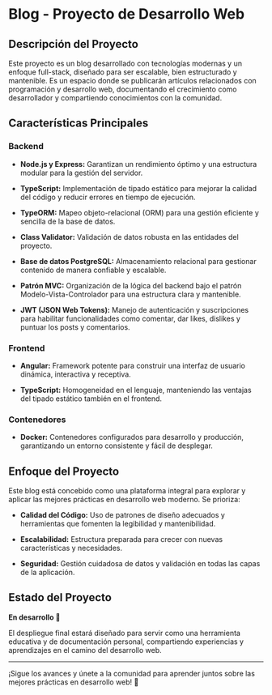 
# Blog - Proyecto de Desarrollo Web

## Descripción del Proyecto

Este proyecto es un blog desarrollado con tecnologías modernas y un enfoque full-stack, diseñado para ser escalable, bien estructurado y mantenible. Es un espacio donde se publicarán artículos relacionados con programación y desarrollo web, documentando el crecimiento como desarrollador y compartiendo conocimientos con la comunidad.

## Características Principales

### Backend

- **Node.js y Express:** Garantizan un rendimiento óptimo y una estructura modular para la gestión del servidor.
    
- **TypeScript:** Implementación de tipado estático para mejorar la calidad del código y reducir errores en tiempo de ejecución.
    
- **TypeORM:** Mapeo objeto-relacional (ORM) para una gestión eficiente y sencilla de la base de datos.
    
- **Class Validator:** Validación de datos robusta en las entidades del proyecto.
    
- **Base de datos PostgreSQL:** Almacenamiento relacional para gestionar contenido de manera confiable y escalable.
    
- **Patrón MVC:** Organización de la lógica del backend bajo el patrón Modelo-Vista-Controlador para una estructura clara y mantenible.
    
- **JWT (JSON Web Tokens):** Manejo de autenticación y suscripciones para habilitar funcionalidades como comentar, dar likes, dislikes y puntuar los posts y comentarios.
    

### Frontend

- **Angular:** Framework potente para construir una interfaz de usuario dinámica, interactiva y receptiva.
    
- **TypeScript:** Homogeneidad en el lenguaje, manteniendo las ventajas del tipado estático también en el frontend.
    

### Contenedores

- **Docker:** Contenedores configurados para desarrollo y producción, garantizando un entorno consistente y fácil de desplegar.
    

## Enfoque del Proyecto

Este blog está concebido como una plataforma integral para explorar y aplicar las mejores prácticas en desarrollo web moderno. Se prioriza:

- **Calidad del Código:** Uso de patrones de diseño adecuados y herramientas que fomenten la legibilidad y mantenibilidad.
    
- **Escalabilidad:** Estructura preparada para crecer con nuevas características y necesidades.
    
- **Seguridad:** Gestión cuidadosa de datos y validación en todas las capas de la aplicación.
    

## Estado del Proyecto

**En desarrollo 🚀**

El despliegue final estará diseñado para servir como una herramienta educativa y de documentación personal, compartiendo experiencias y aprendizajes en el camino del desarrollo web.

---

¡Sigue los avances y únete a la comunidad para aprender juntos sobre las mejores prácticas en desarrollo web! 🎉